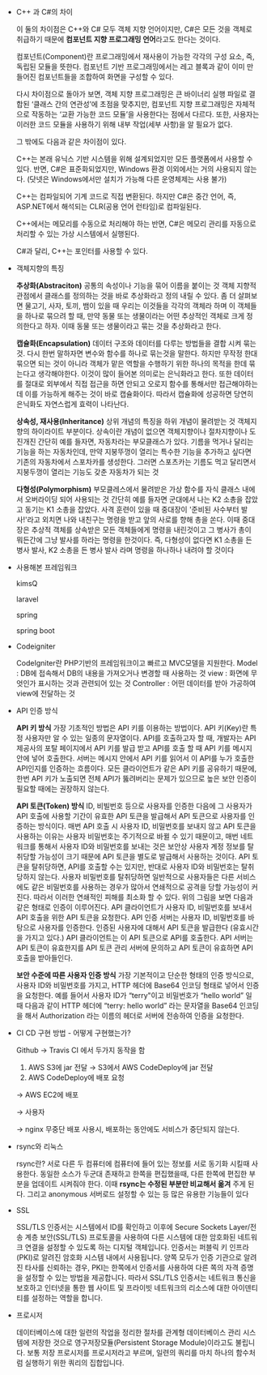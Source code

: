 - C++ 과 C#의 차이
    
    이 둘의 차이점은 C++와 C# 모두 객체 지향 언어이지만, C#은 모든 것을 객체로 취급하기 때문에 **컴포넌트 지향 프로그래밍 언어**라고도 한다는 것이다.
    
    컴포넌트(Component)란 프로그래밍에서 재사용이 가능한 각각의 구성 요소, 즉, 독립된 모듈을 뜻한다. 컴포넌트 기반 프로그래밍에서는 레고 블록과 같이 이미 만들어진 컴포넌트들을 조합하여 화면을 구성할 수 있다.
    
    다시 차이점으로 돌아가 보면, 객체 지향 프로그래밍은 큰 바이너리 실행 파일로 결합된 ‘클래스 간의 연관성’에 초점을 맞추지만, 컴포넌트 지향 프로그래밍은 자체적으로 작동하는 ‘교환 가능한 코드 모듈’을 사용한다는 점에서 다르다. 또한, 사용자는 이러한 코드 모듈을 사용하기 위해 내부 작업(세부 사항)을 알 필요가 없다.
    
    그 밖에도 다음과 같은 차이점이 있다.
    
    C++는 본래 유닉스 기반 시스템을 위해 설계되었지만 모든 플랫폼에서 사용할 수 있다. 반면, C#은 표준화되었지만, Windows 환경 이외에서는 거의 사용되지 않는다. (닷넷은 Windows에서만 설치가 가능해 다른 운영체제는 사용 불가)
    
    C++는 컴파일되어 기계 코드로 직접 변환된다. 하지만 C#은 중간 언어, 즉, ASP.NET에서 해석되는 CLR(공용 언어 런타임)로 컴파일된다.
    
    C++에서는 메모리를 수동으로 처리해야 하는 반면, C#은 메모리 관리를 자동으로 처리할 수 있는 가상 시스템에서 실행된다.
    
    C#과 달리, C++는 포인터를 사용할 수 있다.
    
- 객체지향의 특징
    
    **추상화(Abstraciton)**
    공통의 속성이나 기능을 묶어 이름을 붙이는 것
    객체 지향적 관점에서 클래스를 정의하는 것을 바로 추상화라고 정의 내릴 수 있다.
    좀 더 살펴보면 물고기, 사자, 토끼, 뱀이 있을 때 우리는 이것들을 각각의 객체라 하며 이 객체들을 하나로 묶으려 할 때,
    만약 동물 또는 생물이라는 어떤 추상적인 객체로 크게 정의한다고 하자. 이때 동물 또는 생물이라고 묶는 것을 추상화라고 한다.
    
    **캡슐화(Encapsulation)**
    데이터 구조와 데이터를 다루는 방법들을 결합 시켜 묶는 것. 다시 한번 말하자면 변수와 함수를 하나로 묶는것을 말한다.
    하지만 무작정 한대 묶으면 되는 것이 아니라
    객체가 맡은 역할을 수행하기 위한 하나의 목적을 한데 묶는다고 생각해야한다. 이것이 많이 들어본 의미로는 은닉화라고 한다.
    또한 데이터를 절대로 외부에서 직접 접근을 하면 안되고 오로지 함수를 통해서만 접근해야하는데 이를 가능하게 해주는 것이 바로 캡슐화이다.
    따라서 캡슐화에 성공하면 당연히 은닉화도 자연스럽게 효력이 나타난다.
    
    **상속성, 재사용(Inheritance)**
    상위 개념의 특징을 하위 개념이 물려받는 것
    객체지향의 하이라이트 부분이다. 상속이란 개념이 없으면 객체지향이나 절차지향이나 도진개진
    간단히 예를 들자면, 자동차라는 부모클래스가 있다.
    기름을 먹거나 달리는 기능을 하는 자동차인데,
    만약 지붕뚜껑이 열리는 특수한 기능을 추가하고 싶다면 기존의 자동차에서 스포차카를 생성한다.
    그러면 스포츠카는 기름도 먹고 달리면서 지붕두껑이 열리는 기능도 갖춘 자동차가 되는 것
    
    **다형성(Polymorphism)**
    부모클레스에서 물려받은 가상 함수를 자식 클래스 내에서 오버라이딩 되어 사용되는 것
    간단히 예를 들자면
    군대에서 나는 K2 소총을 잡았고 동기는 K1 소총을 잡았다. 사격 훈련이 있을 때 중대장이 '준비된 사수부터 발사!'라고 외치면
    나와 내친구는 명령을 받고 앞의 사로를 향해 총을 쏜다. 이때 중대장은 추상적 객체를 상속받은 모든 객체들에게 명령을 내린것이고
    그 병사가 총이 뭐든간에 그냥 발사를 하라는 명령을 한것이다.
    즉, 다형성이 없다면 K1 소총을 든 병사 발사, K2 소총을 든 병사 발사 라며 명령을 하나하나 내려야 할 것이다
    
- 사용해본 프레임워크
    
    kimsQ
    
    laravel
    
    spring
    
    spring boot
    
- Codeigniter
    
    CodeIgniter란 PHP기반의 프레임워크이고 빠르고 MVC모델을 지원한다.
    Model : DB에 접속해서 DB의 내용을 가져오거나 변경할 때 사용하는 것
    view : 화면에 무엇인가 표시하는 것과 관련되어 있는 것
    Controller : 어떤 데이터를 받아 가공하여 view에 전달하는 것
    
- API 인증 방식
    
    **API 키 방식**
    가장 기초적인 방법은 API 키를 이용하는 방법이다.
    API 키(Key)란 특정 사용자만 알 수 있는 일종의 문자열이다.
    API를 호출하고자 할 때, 개발자는 API 제공사의 포탈 페이지에서 API 키를 발급 받고 API를 호출 할 때 API 키를 메시지 안에 넣어 호출한다.
    서버는 메시지 안에서 API 키를 읽어서 이 API를 누가 호출한 API인지를 인증하는 흐름이다.
    모든 클라이언트가 같은 API 키를 공유하기 때문에, 한번 API 키가 노출되면 전체 API가 뚫려버리는 문제가 있으므로 높은 보안 인증이 필요할 때에는 권장하지 않는다.
    
    **API 토큰(Token) 방식**
    ID, 비빌번호 등으로 사용자를 인증한 다음에 그 사용자가 API 호출에 사용할 기간이 유효한 API 토큰을 발급해서 API 토큰으로 사용자를 인증하는 방식이다.
    매번 API 호출 시 사용자 ID, 비밀번호를 보내지 않고 API 토큰을 사용하는 이유는 사용자 비밀번호는 주기적으로 바뀔 수 있기 때문이고, 매번 네트워크를 통해서 사용자 ID와 비밀번호를 보내는 것은 보안상 사용자 계정 정보를 탈취당할 가능성이 크기 때문에 API 토큰을 별도로 발급해서 사용하는 것이다.
    API 토큰을 탈취당하면, API를 호출할 수는 있지만, 반대로 사용자 ID와 비밀번호는 탈취당하지 않는다.
    사용자 비밀번호를 탈취당하면 일반적으로 사용자들은 다른 서비스에도 같은 비밀번호를 사용하는 경우가 많아서 연쇄적으로 공격을 당할 가능성이 커진다. 따라서 이러한 연쇄적인 피해를 최소화 할 수 있다.
    위의 그림을 보면 다음과 같은 형태로 인증이 이루어진다.
    API 클라이언트가 사용자 ID, 비밀번호를 보내서 API 호출을 위한 API 토큰을 요청한다.
    API 인증 서버는 사용자 ID, 비밀번호를 바탕으로 사용자를 인증한다.
    인증된 사용자에 대해서 API 토큰을 발급한다 (유효시간을 가지고 있다.)
    API 클라이언트는 이 API 토큰으로 API를 호출한다. API 서버는 API 토큰이 유효한지를 API 토큰 관리 서버에 문의하고 API 토큰이 유효하면 API 호출을 받아들인다.
    
    **보안 수준에 따른 사용자 인증 방식**
    가장 기본적이고 단순한 형태의 인증 방식으로, 사용자 ID와 비밀번호를 가지고, HTTP 헤더에 Base64 인코딩 형태로 넣어서 인증을 요청한다.
    예를 들어서 사용자 ID가 “terry"이고 비밀번호가 “hello world” 일 때 다음과 같이 HTTP 헤더에 “terry: hello world” 라는 문자열을 Base64 인코딩을 해서 Authorization 라는 이름의 헤더로 서버에 전송하여 인증을 요청한다.
    
- CI CD 구현 방법 - 어떻게 구현했는가?
    
    Github → Travis CI 에서 두가지 동작을 함
    
    1. AWS S3에 jar 전달 → S3에서 AWS CodeDeploy에 jar 전달
    2. AWS CodeDeploy에 배포 요청
    
    → AWS EC2에 배포
    
    → 사용자
    
    → nginx 무중단 배포 사용시, 배포하는 동안에도 서비스가 중단되지 않는다.
    
- rsync와 리눅스
    
    rsync란? 서로 다른 두 컴퓨터에 컴퓨터에 들어 있는 정보를 서로 동기화 시킬때 사용한다. 동일한 소스가 두군대 존재하고 한쪽을 편집했을때, 다른 한쪽에 편집한 부분을 업데이트 시켜줘야 한다. 이때 **rsync는 수정된 부분만 비교해서 옮겨** 주게 된다. 그리고 anonymous 서버로드 설정할 수 있는 등 많은 유용한 기능들이 있다
    
- SSL
    
    SSL/TLS 인증서는 시스템에서 ID를 확인하고 이후에 Secure Sockets Layer/전송 계층 보안(SSL/TLS) 프로토콜을 사용하여 다른 시스템에 대한 암호화된 네트워크 연결을 설정할 수 있도록 하는 디지털 객체입니다. 인증서는 퍼블릭 키 인프라(PKI)로 알려진 암호화 시스템 내에서 사용됩니다. 양쪽 모두가 인증 기관으로 알려진 타사를 신뢰하는 경우, PKI는 한쪽에서 인증서를 사용하여 다른 쪽의 자격 증명을 설정할 수 있는 방법을 제공합니다. 따라서 SSL/TLS 인증서는 네트워크 통신을 보호하고 인터넷을 통한 웹 사이트 및 프라이빗 네트워크의 리소스에 대한 아이덴티티를 설정하는 역할을 합니다.
    
- 프로시저
    
    데이터베이스에 대한 일련의 작업을 정리한 절차를 관계형 데이터베이스 관리 시스템에 저장한 것으로 영구저장모듈(Persistent Storage Module)이라고도 불립니다. 보통 저장 프로시저를 프로시저라고 부르며, 일련의 쿼리를 마치 하나의 함수처럼 실행하기 위한 쿼리의 집합입니다.